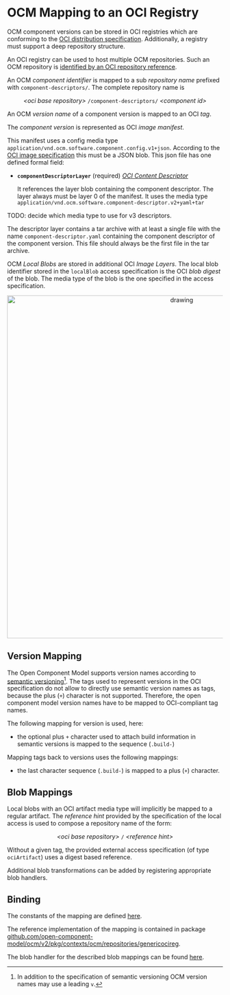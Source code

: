 # OCM Mapping to an OCI Registry

OCM component versions can be stored in OCI registries which 
are conforming to the [OCI distribution specification](https://github.com/opencontainers/distribution-spec/blob/main/spec.md).
Additionally, a registry must support a deep repository structure.

An OCI registry can be used to host multiple OCM repositories.
Such an OCM repository is [identified by an OCI repository reference](../../../../pkg/contexts/oci/repositories/ocireg/README.md).

An OCM *component identifier* is mapped to a sub *repository name* prefixed
with `component-descriptors/`. The complete repository name is

<div align="center">

*&lt;oci base repository>* `/component-descriptors/` *&lt;component id>*

</div>

An OCM *version name* of a component version is mapped to an OCI *tag*.

The *component version* is represented as OCI *image manifest*.

This manifest uses a config media type `application/vnd.ocm.software.component.config.v1+json`.
According to the [OCI image specification](https://github.com/opencontainers/image-spec/blob/main/spec.md) this must be a JSON blob.
This json file has one defined formal field:

- **`componentDescriptorLayer`** (required) [*OCI Content Descriptor*](https://github.com/opencontainers/image-spec/blob/main/descriptor.md)

  It references the layer blob containing the component descriptor. The layer
  always must be layer 0 of the manifest. It uses the media type
  `application/vnd.ocm.software.component-descriptor.v2+yaml+tar`


TODO: decide which media type to use for v3 descriptors.

The descriptor layer contains a tar archive with at least a single file
with the name `component-descriptor.yaml` containing the component descriptor of the
component version. This file should always be the first file in the tar archive.

OCM *Local Blobs* are stored in additional OCI *Image Layers*. The local blob
identifier stored in the `localBlob` access specification is the OCI *blob digest*
of the blob. The media type of the blob is the one specified in the
access specification.

<div align="center">

<img src="ocm2oci-mapping.png" alt="drawing" width="800"/>

</div>

## Version Mapping

The Open Component Model supports version names according to [semantic versioning](https://semver.org/)[^1]. The tags used to represent versions in the OCI specification do not allow to directly use semantic version names as tags, because the plus (`+`) character is not supported. Therefore, the open component model version names have to be mapped
to OCI-compliant tag names.

[^1]: In addition to the specification of semantic versioning OCM version names may use a leading `v`.

The following mapping for version is used, here:
- the optional plus `+` character used to attach build information in semantic versions is mapped to the sequence (`.build-`)

Mapping tags back to versions uses the following mappings:
- the last character sequence (`.build-`) is mapped to a plus (`+`) character.

## Blob Mappings

Local blobs with an OCI artifact media type will implicitly be mapped to a regular
artifact. The *reference hint* provided by the specification of the local access
is used to compose a repository name of the form:

<div align="center">

*&lt;oci base repository>* `/` *&lt;reference hint>*

</div>

Without a given tag, the provided external access specification (of type `ociArtifact`)
uses a digest based reference.

Additional blob transformations can be added by registering appropriate blob handlers.


## Binding

The constants of the mapping are defined [here](../../../../pkg/contexts/ocm/repositories/genericocireg/componentmapping/constants.go).

The reference implementation of the mapping is contained in package [github.com/open-component-model/ocm/v2/pkg/contexts/ocm/repositories/genericocireg](../../../../pkg/contexts/ocm/repositories/genericocireg).

The blob handler for the described blob mappings can be found [here](../../../../pkg/contexts/ocm/blobhandler/handlers/oci/ocirepo).
